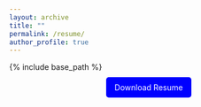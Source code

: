 ```yaml
---
layout: archive
title: ""
permalink: /resume/
author_profile: true
---
```


{% include base_path %}


<p style="text-align: center; margin-top: 20px;">
<a href="http://hamidhabibi.com/files/Habibi_resume.pdf" style="background-color: blue; color: white; padding: 10px 15px; text-decoration: none; border-radius: 5px;">Download Resume</a>

